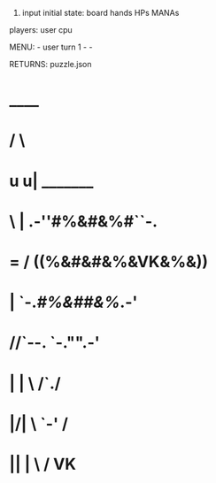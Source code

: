 1. input initial state:
    board 
    hands
    HPs
    MANAs
    
players:
    user
    cpu

MENU: 
    - user turn 1
    - 
    - 


RETURNS: puzzle.json




# ____                   
# /    \			
#   u  u|      _______    
#     \ |  .-''#%&#&%#``-.   
#    = /  ((%&#&#&%&VK&%&))  
#     |    `-._#%&##&%_.-'   
#  /\/\`--.   `-."".-'
#  |  |    \   /`./          
#  |\/|  \  `-'  /
#  || |   \     /            VK
